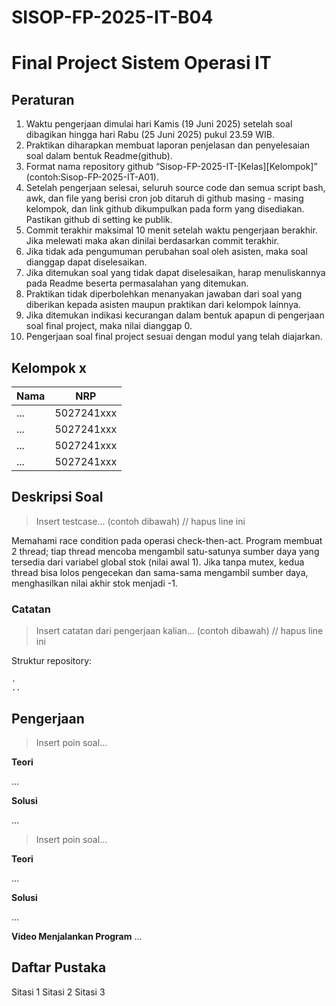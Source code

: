 # SISOP-FP-2025-IT-B04

# Final Project Sistem Operasi IT

## Peraturan
1. Waktu pengerjaan dimulai hari Kamis (19 Juni 2025) setelah soal dibagikan hingga hari Rabu (25 Juni 2025) pukul 23.59 WIB.
2. Praktikan diharapkan membuat laporan penjelasan dan penyelesaian soal dalam bentuk Readme(github).
3. Format nama repository github “Sisop-FP-2025-IT-[Kelas][Kelompok]” (contoh:Sisop-FP-2025-IT-A01).
4. Setelah pengerjaan selesai, seluruh source code dan semua script bash, awk, dan file yang berisi cron job ditaruh di github masing - masing kelompok, dan link github dikumpulkan pada form yang disediakan. Pastikan github di setting ke publik.
5. Commit terakhir maksimal 10 menit setelah waktu pengerjaan berakhir. Jika melewati maka akan dinilai berdasarkan commit terakhir.
6. Jika tidak ada pengumuman perubahan soal oleh asisten, maka soal dianggap dapat diselesaikan.
7. Jika ditemukan soal yang tidak dapat diselesaikan, harap menuliskannya pada Readme beserta permasalahan yang ditemukan.
8. Praktikan tidak diperbolehkan menanyakan jawaban dari soal yang diberikan kepada asisten maupun praktikan dari kelompok lainnya.
9. Jika ditemukan indikasi kecurangan dalam bentuk apapun di pengerjaan soal final project, maka nilai dianggap 0.
10. Pengerjaan soal final project sesuai dengan modul yang telah diajarkan.

## Kelompok x

Nama | NRP
--- | ---
... | 5027241xxx
... | 5027241xxx
... | 5027241xxx
... | 5027241xxx

## Deskripsi Soal

> Insert testcase... (contoh dibawah) // hapus line ini

Memahami race condition pada operasi check-then-act. Program membuat 2 thread; tiap thread mencoba mengambil satu-satunya sumber daya yang tersedia dari variabel global stok (nilai awal 1). Jika tanpa mutex, kedua thread bisa lolos pengecekan dan sama-sama mengambil sumber daya, menghasilkan nilai akhir stok menjadi -1.

### Catatan

> Insert catatan dari pengerjaan kalian... (contoh dibawah) // hapus line ini

Struktur repository:
```
.
..
```

## Pengerjaan

> Insert poin soal...

**Teori**

...

**Solusi**

...

> Insert poin soal...

**Teori**

...

**Solusi**

...

**Video Menjalankan Program**
...

## Daftar Pustaka

Sitasi 1
Sitasi 2
Sitasi 3
